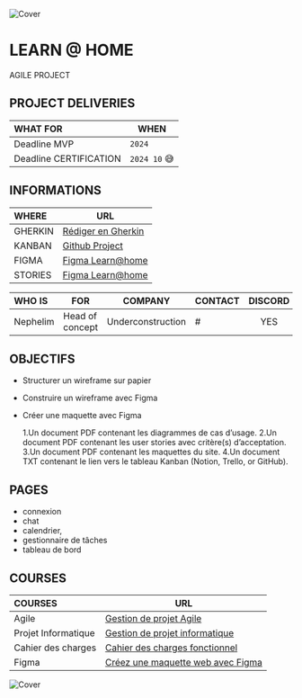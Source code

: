 ![Cover](https://kpkfzczpavanzocxzyta.supabase.co/storage/v1/object/public/oc-react/readme-header-oc-react-10.png)

<!-- ∵ ƸӜƷ ∴∵ ƸӜƷ ∴∵ ƸӜƷ ∴∵ ƸӜƷ ∴∵ ƸӜƷ ∴∵ ƸӜƷ ∴∵ ƸӜƷ ∴∵ ƸӜƷ ∴∵ ƸӜƷ ∴∵ ƸӜƷ ∴∵ ƸӜƷ ∴∵ ƸӜƷ ∴ -->

# LEARN @ HOME

AGILE PROJECT

## PROJECT DELIVERIES

| WHAT FOR               | WHEN         |
| :--------------------- | ------------ |
| Deadline MVP           | `2024`       |
| Deadline CERTIFICATION | `2024 10` 😅 |

## INFORMATIONS

| WHERE   | URL                                                                                        |
| :------ | ------------------------------------------------------------------------------------------ |
| GHERKIN | [Rédiger en Gherkin](https://www.wefiit.com/blog/rediger-en-gherkin)                       |
| KANBAN  | [Github Project](https://github.com/users/nephcode/projects/4/views/1)                     |
| FIGMA   | [Figma Learn@home](https://www.figma.com/design/sfAvb60yDeaE9D6JczvnrN/oc-10-Learn%40home) |
| STORIES | [Figma Learn@home](https://www.figma.com/design/sfAvb60yDeaE9D6JczvnrN/oc-10-Learn%40home) |

| WHO IS   | FOR             |      COMPANY      | CONTACT | DISCORD |
| :------- | --------------- | :---------------: | ------- | :-----: |
| Nephelim | Head of concept | Underconstruction | #       |   YES   |

## OBJECTIFS

- Structurer un wireframe sur papier
- Construire un wireframe avec Figma
- Créer une maquette avec Figma

  1.Un document PDF contenant les diagrammes de cas d’usage.
  2.Un document PDF contenant les user stories avec critère(s) d’acceptation.
  3.Un document PDF contenant les maquettes du site.
  4.Un document TXT contenant le lien vers le tableau Kanban (Notion, Trello, or GitHub).

## PAGES

- connexion
- chat
- calendrier,
- gestionnaire de tâches
- tableau de bord

## COURSES

| COURSES             | URL                                                                                                                        |
| :------------------ | -------------------------------------------------------------------------------------------------------------------------- |
| Agile               | [Gestion de projet Agile](https://openclassrooms.com/fr/courses/4507926-initiez-vous-a-la-gestion-de-projet-agile)         |
| Projet Informatique | [Gestion de projet informatique](https://openclassrooms.com/fr/courses/4192086-gerez-votre-projet-informatique-facilement) |
| Cahier des charges  | [Cahier des charges fonctionnel](https://openclassrooms.com/fr/courses/6739646-realisez-un-cahier-des-charges-fonctionnel) |
| Figma               | [Créez une maquette web avec Figma](https://openclassrooms.com/fr/courses/7342806-creez-une-maquette-web-avec-figma)       |

![Cover](https://kpkfzczpavanzocxzyta.supabase.co/storage/v1/object/public/oc-react/readme-footer-oc-react-10.png)
